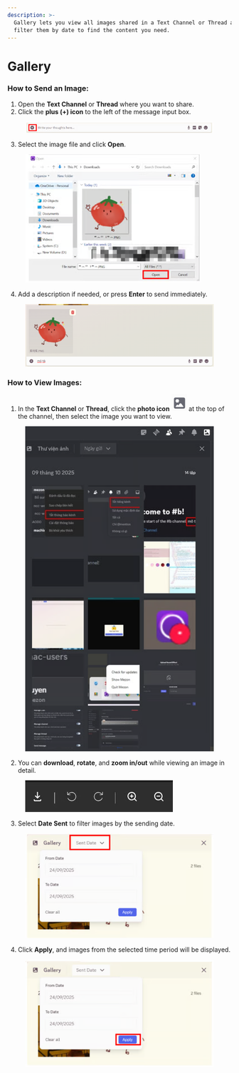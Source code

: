```yaml
---
description: >-
  Gallery lets you view all images shared in a Text Channel or Thread and easily
  filter them by date to find the content you need.
---
```


# Gallery

### **How to Send an Image:**

1. Open the **Text Channel** or **Thread** where you want to share.
2. Click the **plus (+) icon** to the left of the message input box.

<figure><img src="../../../../../../.gitbook/assets/image (30).png" alt=""><figcaption></figcaption></figure>

3. Select the image file and click **Open**.

<figure><img src="../../../../../../.gitbook/assets/image (31).png" alt=""><figcaption></figcaption></figure>

4. Add a description if needed, or press **Enter** to send immediately.

<figure><img src="../../../../../../.gitbook/assets/image (32).png" alt=""><figcaption></figcaption></figure>

### **How to View Images:**

1. In the **Text Channel** or **Thread**, click the **photo icon** <img src="../../../../../../.gitbook/assets/image (33).png" alt="" data-size="line"> at the top of the channel, then select the image you want to view.

<figure><img src="../../../../../../.gitbook/assets/image (34).png" alt=""><figcaption></figcaption></figure>

2. You can **download**, **rotate**, and **zoom in/out** while viewing an image in detail.

<figure><img src="../../../../../../.gitbook/assets/image (35).png" alt=""><figcaption></figcaption></figure>

3. Select **Date Sent** to filter images by the sending date.

<figure><img src="../../../../../../.gitbook/assets/image (36).png" alt=""><figcaption></figcaption></figure>

4. Click **Apply**, and images from the selected time period will be displayed.

<figure><img src="../../../../../../.gitbook/assets/image (37).png" alt=""><figcaption></figcaption></figure>
